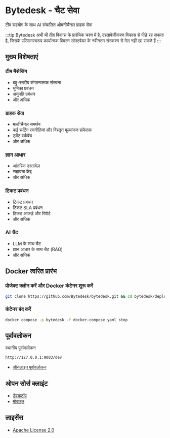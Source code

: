 # Bytedesk - चैट सेवा

टीम सहयोग के साथ AI संचालित ओमनीचैनल ग्राहक सेवा

:::tip
Bytedesk अभी भी तीव्र विकास के प्रारंभिक चरण में है, दस्तावेज़ीकरण विकास से पीछे रह सकता है, जिसके परिणामस्वरूप कार्यात्मक विवरण सॉफ्टवेयर के नवीनतम संस्करण से मेल नहीं खा सकते हैं
:::

## मुख्य विशेषताएं

### टीम मैसेजिंग

- बहु-स्तरीय संगठनात्मक संरचना
- भूमिका प्रबंधन
- अनुमति प्रबंधन
- और अधिक

### ग्राहक सेवा

- मल्टीचैनल समर्थन
- कई रूटिंग रणनीतियां और विस्तृत मूल्यांकन संकेतक
- एजेंट वर्कबेंच
- और अधिक

### ज्ञान आधार

- आंतरिक दस्तावेज़
- सहायता केंद्र
- और अधिक

### टिकट प्रबंधन

- टिकट प्रबंधन
- टिकट SLA प्रबंधन
- टिकट आंकड़े और रिपोर्ट
- और अधिक

### AI चैट

- LLM के साथ चैट
- ज्ञान आधार के साथ चैट (RAG)
- और अधिक

## Docker त्वरित प्रारंभ

### प्रोजेक्ट क्लोन करें और Docker कंटेनर शुरू करें

```bash
git clone https://github.com/Bytedesk/bytedesk.git && cd bytedesk/deploy/docker && docker compose -p bytedesk -f docker-compose.yaml up -d
```

### कंटेनर बंद करें

```bash
docker compose -p bytedesk -f docker-compose.yaml stop
```

## पूर्वावलोकन

स्थानीय पूर्वावलोकन

```bash
http://127.0.0.1:9003/dev
```

- [ऑनलाइन पूर्वावलोकन](https://www.weiyuai.cn/admin/)

## ओपन सोर्स क्लाइंट

- [डेस्कटॉप](https://github.com/Bytedesk/bytedesk-desktop)
- [मोबाइल](https://github.com/Bytedesk/bytedesk-mobile)

## लाइसेंस

- [Apache License 2.0](./LICENSE.txt) 